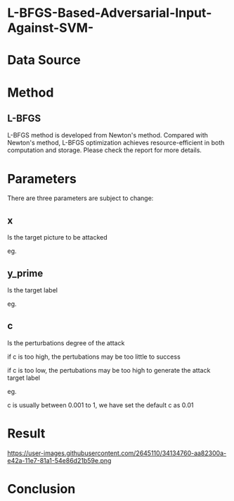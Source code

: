 # L-BFGS-Based-Adversarial-Input-Against-SVM-

# Data Source

# Method
## L-BFGS
L-BFGS method is developed from Newton's method. Compared with Newton's method, L-BFGS optimization achieves resource-efficient in both computation and storage.
Please check the report for more details.

# Parameters
There are three parameters are subject to change:
## x 
Is the target picture to be attacked

eg.



## y_prime
Is the target label 

eg.



## c
Is the perturbations degree of the attack

if c is too high, the pertubations may be too little to success

if c is too low, the pertubations may be too high to generate the attack target label

eg.

c is usually between 0.001 to 1, we have set the default c as 0.01

# Result 
https://user-images.githubusercontent.com/2645110/34134760-aa82300a-e42a-11e7-81a1-54e86d21b59e.png


# Conclusion
